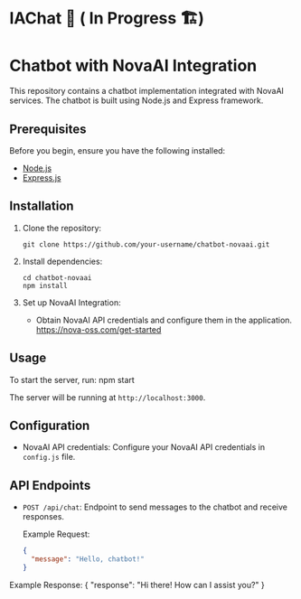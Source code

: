 # IAChat 🤖 ( In Progress 🏗️)

# Chatbot with NovaAI Integration

This repository contains a chatbot implementation integrated with NovaAI services. The chatbot is built using Node.js and Express framework.

## Prerequisites

Before you begin, ensure you have the following installed:

- [Node.js](https://nodejs.org/)
- [Express.js](https://expressjs.com/)

## Installation

1. Clone the repository:

    ```
    git clone https://github.com/your-username/chatbot-novaai.git
    ```

2. Install dependencies:

    ```
    cd chatbot-novaai
    npm install
    ```

3. Set up NovaAI Integration:

    - Obtain NovaAI API credentials and configure them in the application.
    https://nova-oss.com/get-started

## Usage

To start the server, run:
npm start

The server will be running at `http://localhost:3000`.

## Configuration

- NovaAI API credentials: Configure your NovaAI API credentials in `config.js` file.

## API Endpoints

- `POST /api/chat`: Endpoint to send messages to the chatbot and receive responses.

  Example Request:

  ```json
  {
    "message": "Hello, chatbot!"
  }

Example Response:
{
  "response": "Hi there! How can I assist you?"
}

